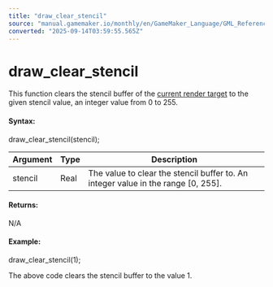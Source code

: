 ```yaml
---
title: "draw_clear_stencil"
source: "manual.gamemaker.io/monthly/en/GameMaker_Language/GML_Reference/Drawing/draw_clear_stencil.htm"
converted: "2025-09-14T03:59:55.565Z"
---
```


# draw\_clear\_stencil

This function clears the stencil buffer of the [current render target](Surfaces/surface_set_target.md) to the given stencil value, an integer value from 0 to 255.

#### Syntax:

draw\_clear\_stencil(stencil);

| Argument | Type | Description |
| --- | --- | --- |
| stencil | Real | The value to clear the stencil buffer to. An integer value in the range [0, 255]. |

#### Returns:

N/A

#### Example:

draw\_clear\_stencil(1);

The above code clears the stencil buffer to the value 1.